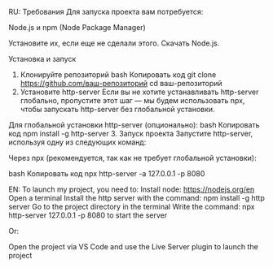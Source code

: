 RU:
Требования
Для запуска проекта вам потребуется:

Node.js и npm (Node Package Manager)

Установите их, если еще не сделали этого. Скачать Node.js.

Установка и запуск
1. Клонируйте репозиторий
bash
Копировать код
git clone https://github.com/ваш-репозиторий
cd ваш-репозиторий
2. Установите http-server
Если вы не хотите устанавливать http-server глобально, пропустите этот шаг — мы будем использовать npx, чтобы запускать http-server без глобальной установки.

Для глобальной установки http-server (опционально):
bash
Копировать код
npm install -g http-server
3. Запуск проекта
Запустите http-server, используя одну из следующих команд:

Через npx (рекомендуется, так как не требует глобальной установки):

bash
Копировать код
npx http-server -a 127.0.0.1 -p 8080


EN:
To launch my project, you need to:
Install node: https://nodejs.org/en
Open a terminal
Install the http server with the command: npm install -g http server 
Go to the project directory in the terminal
Write the command: npx http-server 127.0.0.1 -p 8080 to start the server

Or:

Open the project via VS Code and use the Live Server plugin to launch the project
